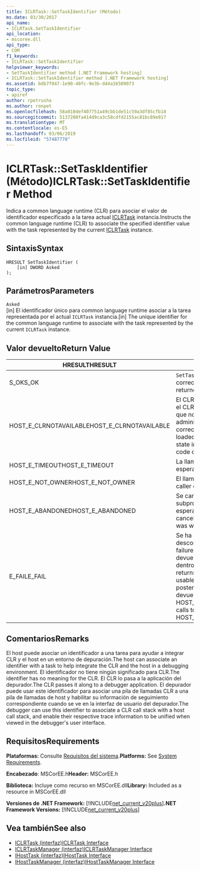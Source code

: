 ```yaml
---
title: ICLRTask::SetTaskIdentifier (Método)
ms.date: 03/30/2017
api_name:
- ICLRTask.SetTaskIdentifier
api_location:
- mscoree.dll
api_type:
- COM
f1_keywords:
- ICLRTask::SetTaskIdentifier
helpviewer_keywords:
- SetTaskIdentifier method [.NET Framework hosting]
- ICLRTask::SetTaskIdentifier method [.NET Framework hosting]
ms.assetid: bdb7f047-1e90-40fc-9e3b-d44a16509073
topic_type:
- apiref
author: rpetrusha
ms.author: ronpet
ms.openlocfilehash: 58a010def407751a49cbb1de51c59a3df85cfb18
ms.sourcegitcommit: 5137208fa414d9ca3c58cdfd2155ac81bc89e917
ms.translationtype: MT
ms.contentlocale: es-ES
ms.lasthandoff: 03/06/2019
ms.locfileid: "57487778"
---
```

# <a name="iclrtasksettaskidentifier-method"></a><span data-ttu-id="0f949-102">ICLRTask::SetTaskIdentifier (Método)</span><span class="sxs-lookup"><span data-stu-id="0f949-102">ICLRTask::SetTaskIdentifier Method</span></span>
<span data-ttu-id="0f949-103">Indica a common language runtime (CLR) para asociar el valor de identificador especificado a la tarea actual [ICLRTask](../../../../docs/framework/unmanaged-api/hosting/iclrtask-interface.md) instancia.</span><span class="sxs-lookup"><span data-stu-id="0f949-103">Instructs the common language runtime (CLR) to associate the specified identifier value with the task represented by the current [ICLRTask](../../../../docs/framework/unmanaged-api/hosting/iclrtask-interface.md) instance.</span></span>  
  
## <a name="syntax"></a><span data-ttu-id="0f949-104">Sintaxis</span><span class="sxs-lookup"><span data-stu-id="0f949-104">Syntax</span></span>  
  
```  
HRESULT SetTaskIdentifier (  
    [in] DWORD Asked  
);  
```  
  
## <a name="parameters"></a><span data-ttu-id="0f949-105">Parámetros</span><span class="sxs-lookup"><span data-stu-id="0f949-105">Parameters</span></span>  
 `Asked`  
 <span data-ttu-id="0f949-106">[in] El identificador único para common language runtime asociar a la tarea representada por el actual `ICLRTask` instancia.</span><span class="sxs-lookup"><span data-stu-id="0f949-106">[in] The unique identifier for the common language runtime to associate with the task represented by the current `ICLRTask` instance.</span></span>  
  
## <a name="return-value"></a><span data-ttu-id="0f949-107">Valor devuelto</span><span class="sxs-lookup"><span data-stu-id="0f949-107">Return Value</span></span>  
  
|<span data-ttu-id="0f949-108">HRESULT</span><span class="sxs-lookup"><span data-stu-id="0f949-108">HRESULT</span></span>|<span data-ttu-id="0f949-109">Descripción</span><span class="sxs-lookup"><span data-stu-id="0f949-109">Description</span></span>|  
|-------------|-----------------|  
|<span data-ttu-id="0f949-110">S_OK</span><span class="sxs-lookup"><span data-stu-id="0f949-110">S_OK</span></span>|<span data-ttu-id="0f949-111">`SetTaskIdentifier` se devolvió correctamente.</span><span class="sxs-lookup"><span data-stu-id="0f949-111">`SetTaskIdentifier` returned successfully.</span></span>|  
|<span data-ttu-id="0f949-112">HOST_E_CLRNOTAVAILABLE</span><span class="sxs-lookup"><span data-stu-id="0f949-112">HOST_E_CLRNOTAVAILABLE</span></span>|<span data-ttu-id="0f949-113">El CLR no se ha cargado en un proceso o el CLR se encuentra en un estado en el que no se puede ejecutar código administrado o procesar la llamada correctamente.</span><span class="sxs-lookup"><span data-stu-id="0f949-113">The CLR has not been loaded into a process, or the CLR is in a state in which it cannot run managed code or process the call successfully.</span></span>|  
|<span data-ttu-id="0f949-114">HOST_E_TIMEOUT</span><span class="sxs-lookup"><span data-stu-id="0f949-114">HOST_E_TIMEOUT</span></span>|<span data-ttu-id="0f949-115">La llamada ha agotado el tiempo de espera.</span><span class="sxs-lookup"><span data-stu-id="0f949-115">The call timed out.</span></span>|  
|<span data-ttu-id="0f949-116">HOST_E_NOT_OWNER</span><span class="sxs-lookup"><span data-stu-id="0f949-116">HOST_E_NOT_OWNER</span></span>|<span data-ttu-id="0f949-117">El llamador no posee el bloqueo.</span><span class="sxs-lookup"><span data-stu-id="0f949-117">The caller does not own the lock.</span></span>|  
|<span data-ttu-id="0f949-118">HOST_E_ABANDONED</span><span class="sxs-lookup"><span data-stu-id="0f949-118">HOST_E_ABANDONED</span></span>|<span data-ttu-id="0f949-119">Se canceló un evento mientras un subproceso bloqueado o fibra estaba esperando en ella.</span><span class="sxs-lookup"><span data-stu-id="0f949-119">An event was canceled while a blocked thread or fiber was waiting on it.</span></span>|  
|<span data-ttu-id="0f949-120">E_FAIL</span><span class="sxs-lookup"><span data-stu-id="0f949-120">E_FAIL</span></span>|<span data-ttu-id="0f949-121">Se ha producido un error irrecuperable desconocido.</span><span class="sxs-lookup"><span data-stu-id="0f949-121">An unknown catastrophic failure occurred.</span></span> <span data-ttu-id="0f949-122">Cuando un método devuelve E_FAIL, CLR ya no es utilizable dentro del proceso.</span><span class="sxs-lookup"><span data-stu-id="0f949-122">When a method returns E_FAIL, the CLR is no longer usable within the process.</span></span> <span data-ttu-id="0f949-123">Las llamadas posteriores a métodos de hospedaje devuelven HOST_E_CLRNOTAVAILABLE.</span><span class="sxs-lookup"><span data-stu-id="0f949-123">Subsequent calls to hosting methods return HOST_E_CLRNOTAVAILABLE.</span></span>|  
  
## <a name="remarks"></a><span data-ttu-id="0f949-124">Comentarios</span><span class="sxs-lookup"><span data-stu-id="0f949-124">Remarks</span></span>  
 <span data-ttu-id="0f949-125">El host puede asociar un identificador a una tarea para ayudar a integrar CLR y el host en un entorno de depuración.</span><span class="sxs-lookup"><span data-stu-id="0f949-125">The host can associate an identifier with a task to help integrate the CLR and the host in a debugging environment.</span></span> <span data-ttu-id="0f949-126">El identificador no tiene ningún significado para CLR.</span><span class="sxs-lookup"><span data-stu-id="0f949-126">The identifier has no meaning for the CLR.</span></span> <span data-ttu-id="0f949-127">El CLR lo pasa a la aplicación del depurador.</span><span class="sxs-lookup"><span data-stu-id="0f949-127">The CLR passes it along to a debugger application.</span></span> <span data-ttu-id="0f949-128">El depurador puede usar este identificador para asociar una pila de llamadas CLR a una pila de llamadas de host y habilitar su información de seguimiento correspondiente cuando se ve en la interfaz de usuario del depurador.</span><span class="sxs-lookup"><span data-stu-id="0f949-128">The debugger can use this identifier to associate a CLR call stack with a host call stack, and enable their respective trace information to be unified when viewed in the debugger's user interface.</span></span>  
  
## <a name="requirements"></a><span data-ttu-id="0f949-129">Requisitos</span><span class="sxs-lookup"><span data-stu-id="0f949-129">Requirements</span></span>  
 <span data-ttu-id="0f949-130">**Plataformas:** Consulte [Requisitos del sistema](../../../../docs/framework/get-started/system-requirements.md).</span><span class="sxs-lookup"><span data-stu-id="0f949-130">**Platforms:** See [System Requirements](../../../../docs/framework/get-started/system-requirements.md).</span></span>  
  
 <span data-ttu-id="0f949-131">**Encabezado**: MSCorEE.h</span><span class="sxs-lookup"><span data-stu-id="0f949-131">**Header:** MSCorEE.h</span></span>  
  
 <span data-ttu-id="0f949-132">**Biblioteca:** Incluye como recurso en MSCorEE.dll</span><span class="sxs-lookup"><span data-stu-id="0f949-132">**Library:** Included as a resource in MSCorEE.dll</span></span>  
  
 <span data-ttu-id="0f949-133">**Versiones de .NET Framework:** [!INCLUDE[net_current_v20plus](../../../../includes/net-current-v20plus-md.md)]</span><span class="sxs-lookup"><span data-stu-id="0f949-133">**.NET Framework Versions:** [!INCLUDE[net_current_v20plus](../../../../includes/net-current-v20plus-md.md)]</span></span>  
  
## <a name="see-also"></a><span data-ttu-id="0f949-134">Vea también</span><span class="sxs-lookup"><span data-stu-id="0f949-134">See also</span></span>
- [<span data-ttu-id="0f949-135">ICLRTask (interfaz)</span><span class="sxs-lookup"><span data-stu-id="0f949-135">ICLRTask Interface</span></span>](../../../../docs/framework/unmanaged-api/hosting/iclrtask-interface.md)
- [<span data-ttu-id="0f949-136">ICLRTaskManager (interfaz)</span><span class="sxs-lookup"><span data-stu-id="0f949-136">ICLRTaskManager Interface</span></span>](../../../../docs/framework/unmanaged-api/hosting/iclrtaskmanager-interface.md)
- [<span data-ttu-id="0f949-137">IHostTask (interfaz)</span><span class="sxs-lookup"><span data-stu-id="0f949-137">IHostTask Interface</span></span>](../../../../docs/framework/unmanaged-api/hosting/ihosttask-interface.md)
- [<span data-ttu-id="0f949-138">IHostTaskManager (interfaz)</span><span class="sxs-lookup"><span data-stu-id="0f949-138">IHostTaskManager Interface</span></span>](../../../../docs/framework/unmanaged-api/hosting/ihosttaskmanager-interface.md)
